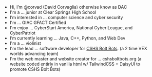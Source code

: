 - Hi, I’m @corvad (David Corvaglia) otherwise know as DAC
- I'm a ... junior at Clear Springs High School
- I’m interested in ... computer science and cyber security
- I'm ... GIAC GFACT Certified
- I'm enjoy ... CyberStart America, National Cyber League, and CyberPatriot
- I’m currently learning ... Java, C++, Python, and Web Dev
- I'm a ... violinist
- I'm the lead ... software developer for [CSHS Bolt Bots](https://github.com/cshsboltbots). (a 2 time VEX worlds advancing team)
- I'm the web master and website creator for ... cshsboltbots.org (a website coded entirly in vanilla html w/ TailwindCSS + DaisyUI to promote CSHS Bolt Bots)
